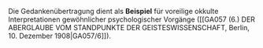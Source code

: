 
Die Gedankenübertragung dient als **Beispiel** für voreilige okkulte Interpretationen gewöhnlicher psychologischer Vorgänge ([[GA057 (6.) DER ABERGLAUBE VOM STANDPUNKTE DER GEISTESWISSENSCHAFT, Berlin, 10. Dezember 1908|GA057/6]]).
